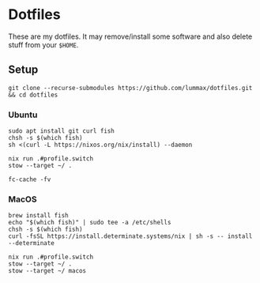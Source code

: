 Dotfiles
===========

These are my dotfiles. It may remove/install some software and also delete
stuff from your `$HOME`.

Setup
-----

```
git clone --recurse-submodules https://github.com/lummax/dotfiles.git && cd dotfiles
```

### Ubuntu

```
sudo apt install git curl fish
chsh -s $(which fish)
sh <(curl -L https://nixos.org/nix/install) --daemon

nix run .#profile.switch
stow --target ~/ .

fc-cache -fv
```

### MacOS

```
brew install fish
echo "$(which fish)" | sudo tee -a /etc/shells
chsh -s $(which fish)
curl -fsSL https://install.determinate.systems/nix | sh -s -- install --determinate

nix run .#profile.switch
stow --target ~/ .
stow --target ~/ macos
```
